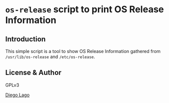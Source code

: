 # `os-release` script to print OS Release Information

## Introduction

This simple script is a tool to show OS Release Information gathered from `/usr/lib/os-release` and `/etc/os-release`.

## License & Author

GPLv3

[Diego Lago](mailto:diego.lago.gonzalez@gmail.com)

